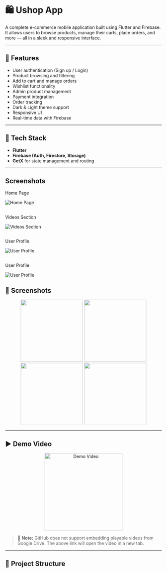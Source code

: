 # 🛍️ Ushop App

A complete e-commerce mobile application built using Flutter and Firebase. It allows users to browse products, manage their carts, place orders, and more — all in a sleek and responsive interface.

---

## 🚀 Features

- User authentication (Sign up / Login)
- Product browsing and filtering
- Add to cart and manage orders
- Wishlist functionality
- Admin product management
- Payment integration
- Order tracking
- Dark & Light theme support
- Responsive UI
- Real-time data with Firebase

---

## 🧰 Tech Stack

- **Flutter**
- **Firebase (Auth, Firestore, Storage)**
- **GetX** for state management and routing

---

## Screenshots
Home Page

![Home Page](https://raw.githubusercontent.com/Ahmed2020Ebrahim/my_portfolio/refs/heads/master/assets/assets/projects/ushop/1.jpg)

##

Videos Section

![Videos Section](https://raw.githubusercontent.com/Ahmed2020Ebrahim/my_portfolio/refs/heads/master/assets/assets/projects/pregnant_mom/2.jpg)

##

User Profile

![User Profile](https://raw.githubusercontent.com/Ahmed2020Ebrahim/my_portfolio/refs/heads/master/assets/assets/projects/pregnant_mom/4.jpg)

##

User Profile

![User Profile](https://raw.githubusercontent.com/Ahmed2020Ebrahim/my_portfolio/refs/heads/master/assets/assets/projects/pregnant_mom/6.jpg)

##

## 📸 Screenshots

<p align="center">

  <img src="https://raw.githubusercontent.com/Ahmed2020Ebrahim/my_portfolio/refs/heads/master/assets/assets/projects/ushop/2.jpg" width="200"/>
  <img src="https://raw.githubusercontent.com/Ahmed2020Ebrahim/my_portfolio/refs/heads/master/assets/assets/projects/ushop/3.jpg" width="200"/>
  <img src="https://raw.githubusercontent.com/Ahmed2020Ebrahim/my_portfolio/refs/heads/master/assets/assets/projects/ushop/4.jpg" width="200"/>
  <img src="https://raw.githubusercontent.com/Ahmed2020Ebrahim/my_portfolio/refs/heads/master/assets/assets/projects/ushop/4.jpg" width="200"/>
  
</p>

---

## ▶️ Demo Video

<p align="center">
  <a href="https://drive.google.com/file/d/17Jf7pmQT5zGOGh5gEnz_iIyzE6B81UkL/view?usp=sharing" target="_blank">
    <img src="https://raw.githubusercontent.com/Ahmed2020Ebrahim/my_portfolio/refs/heads/master/assets/assets/projects/ushop/1.jpg" alt="Demo Video" width="250" />
  </a>
</p>


> 📌 **Note:** GitHub does not support embedding playable videos from Google Drive. The above link will open the video in a new tab.

---

## 📂 Project Structure

